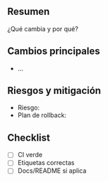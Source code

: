 ## Resumen
¿Qué cambia y por qué?

## Cambios principales
- ...

## Riesgos y mitigación
- Riesgo:
- Plan de rollback:

## Checklist
- [ ] CI verde
- [ ] Etiquetas correctas
- [ ] Docs/README si aplica
